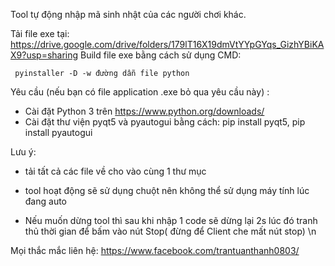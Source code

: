 Tool tự động nhập mã sinh nhật của các người chơi khác.

Tải file exe tại: https://drive.google.com/drive/folders/179lT16X19dmVtYYpGYqs_GizhYBiKAX9?usp=sharing
Build file exe bằng cách sử dụng CMD: 
                  
     pyinstaller -D -w đường dẫn file python


Yêu cầu (nếu bạn có file application .exe bỏ qua yêu cầu này) : 
   + Cài đặt Python 3 trên https://www.python.org/downloads/
   + Cài đặt thư viện pyqt5 và pyautogui bằng cách: pip install pyqt5, pip install pyautogui
        
Lưu ý:
   + tải tất cả các file về cho vào cùng 1 thư mục 

   + tool hoạt động sẽ sử dụng chuột nên không thể sử dụng máy tính lúc đang auto
       
   + Nếu muốn dừng tool thì sau khi nhập 1 code sẽ dừng lại 2s lúc đó tranh thủ thời gian để bấm vào nút Stop( đừng để Client che mất nút stop)  \n
      
Mọi thắc mắc liên hệ: https://www.facebook.com/trantuanthanh0803/
